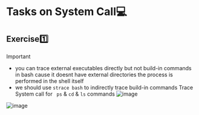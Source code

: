 # Tasks on System Call💻

## Exercise1️⃣
>[!important]
>* you can trace external executables directly but not build-in commands in bash cause it doesnt have external directories the process is performed in the shell itself
>* we should use `strace bash` to indirectly trace build-in commands
Trace System call for ` ps` & `cd` & `ls` commands
![image](https://github.com/Reemaa828/Linux_11_5/assets/112731236/b4064191-efcd-455b-81da-4e97208e1fee)

![image](https://github.com/Reemaa828/Linux_11_5/assets/112731236/a24c2191-9c44-49c1-be2b-7b9451ca3966)






